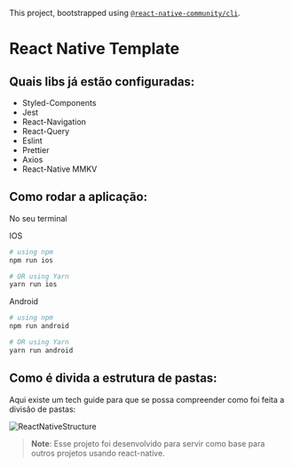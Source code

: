 This project, bootstrapped using [`@react-native-community/cli`](https://github.com/react-native-community/cli).

# React Native Template 

## Quais libs já estão configuradas: 

* Styled-Components
* Jest
* React-Navigation
* React-Query
* Eslint
* Prettier
* Axios
* React-Native MMKV

## Como rodar a aplicação: 
No seu terminal

IOS
```bash
# using npm
npm run ios

# OR using Yarn
yarn run ios
```
Android 

```bash
# using npm
npm run android

# OR using Yarn
yarn run android
```

## Como é divida a estrutura de pastas: 

Aqui existe um tech guide para que se possa compreender como foi feita a divisão de pastas:

![ReactNativeStructure](https://github.com/amandaduuaarte/ReactNative-Template/assets/89158507/513e9100-0aea-417e-9787-aa8db51c9c89)

>**Note**: Esse projeto foi desenvolvido para servir como base para outros projetos usando react-native.